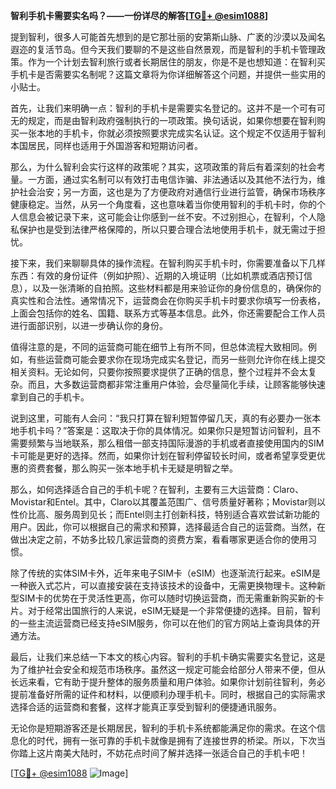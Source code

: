 **智利手机卡需要实名吗？——一份详尽的解答[[TG💪+ @esim1088](https://t.me/s/esim1088)]**

提到智利，很多人可能首先想到的是它那壮丽的安第斯山脉、广袤的沙漠以及闻名遐迩的复活节岛。但今天我们要聊的不是这些自然景观，而是智利的手机卡管理政策。作为一个计划去智利旅行或者长期居住的朋友，你是不是也想知道：在智利买手机卡是否需要实名制呢？这篇文章将为你详细解答这个问题，并提供一些实用的小贴士。

首先，让我们来明确一点：智利的手机卡是需要实名登记的。这并不是一个可有可无的规定，而是由智利政府强制执行的一项政策。换句话说，如果你想要在智利购买一张本地的手机卡，你就必须按照要求完成实名认证。这个规定不仅适用于智利本国居民，同样也适用于外国游客和短期访问者。

那么，为什么智利会实行这样的政策呢？其实，这项政策的背后有着深刻的社会考量。一方面，通过实名制可以有效打击电信诈骗、非法通话以及其他不法行为，维护社会治安；另一方面，这也是为了方便政府对通信行业进行监管，确保市场秩序健康稳定。当然，从另一个角度看，这也意味着当你使用智利的手机卡时，你的个人信息会被记录下来，这可能会让你感到一丝不安。不过别担心，在智利，个人隐私保护也是受到法律严格保障的，所以只要合理合法地使用手机卡，就无需过于担忧。

接下来，我们来聊聊具体的操作流程。在智利购买手机卡时，你需要准备以下几样东西：有效的身份证件（例如护照）、近期的入境证明（比如机票或酒店预订信息），以及一张清晰的自拍照。这些材料都是用来验证你的身份信息的，确保你的真实性和合法性。通常情况下，运营商会在你购买手机卡时要求你填写一份表格，上面会包括你的姓名、国籍、联系方式等基本信息。此外，你还需要配合工作人员进行面部识别，以进一步确认你的身份。

值得注意的是，不同的运营商可能在细节上有所不同，但总体流程大致相同。例如，有些运营商可能会要求你在现场完成实名登记，而另一些则允许你在线上提交相关资料。无论如何，只要你按照要求提供了正确的信息，整个过程并不会太复杂。而且，大多数运营商都非常注重用户体验，会尽量简化手续，让顾客能够快速拿到自己的手机卡。

说到这里，可能有人会问：“我只打算在智利短暂停留几天，真的有必要办一张本地手机卡吗？”答案是：这取决于你的具体情况。如果你只是短暂访问智利，且不需要频繁与当地联系，那么租借一部支持国际漫游的手机或者直接使用国内的SIM卡可能是更好的选择。然而，如果你计划在智利停留较长时间，或者希望享受更优惠的资费套餐，那么购买一张本地手机卡无疑是明智之举。

那么，如何选择适合自己的手机卡呢？在智利，主要有三大运营商：Claro、Movistar和Entel。其中，Claro以其覆盖范围广、信号质量好著称；Movistar则以性价比高、服务周到见长；而Entel则主打创新科技，特别适合喜欢尝试新功能的用户。因此，你可以根据自己的需求和预算，选择最适合自己的运营商。当然，在做出决定之前，不妨多比较几家运营商的资费方案，看看哪家更适合你的使用习惯。

除了传统的实体SIM卡外，近年来电子SIM卡（eSIM）也逐渐流行起来。eSIM是一种嵌入式芯片，可以直接安装在支持该技术的设备中，无需更换物理卡。这种新型SIM卡的优势在于灵活性更高，你可以随时切换运营商，而无需重新购买新的卡片。对于经常出国旅行的人来说，eSIM无疑是一个非常便捷的选择。目前，智利的一些主流运营商已经支持eSIM服务，你可以在他们的官方网站上查询具体的开通方法。

最后，让我们来总结一下本文的核心内容。智利的手机卡确实需要实名登记，这是为了维护社会安全和规范市场秩序。虽然这一规定可能会给部分人带来不便，但从长远来看，它有助于提升整体的服务质量和用户体验。如果你计划前往智利，务必提前准备好所需的证件和材料，以便顺利办理手机卡。同时，根据自己的实际需求选择合适的运营商和套餐，这样才能真正享受到智利的便捷通讯服务。

无论你是短期游客还是长期居民，智利的手机卡系统都能满足你的需求。在这个信息化的时代，拥有一张可靠的手机卡就像是拥有了连接世界的桥梁。所以，下次当你踏上这片南美大陆时，不妨花点时间了解并选择一张适合自己的手机卡吧！

[[TG💪+ @esim1088](https://t.me/s/esim1088) ![Image](https://i.postimg.cc/4NQfJmqS/Snipaste-2025-05-13-00-14-12.png)]